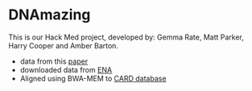 # DNAmazing
This is our Hack Med project, developed by: Gemma Rate, Matt Parker, Harry Cooper and Amber Barton. 

* data from this [paper](https://gigascience.biomedcentral.com/articles/10.1186/s13742-016-0137-2)
* downloaded data from [ENA](https://www.ebi.ac.uk/ena/data/view/PRJEB14532)
* Aligned using BWA-MEM to [CARD database](https://card.mcmaster.ca/download)
